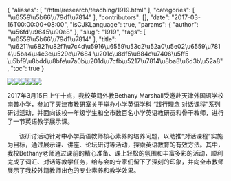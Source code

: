 {
    "aliases": [
        "/html/research/teaching/1919.html"
    ],
    "categories": [
        "\u6559\u5b66\u79d1\u7814"
    ],
    "contributors": [],
    "date": "2017-03-16T00:00:00+08:00",
    "isCJKLanguage": true,
    "params": {
        "author": "\u56fd\u9645\u90e8"
    },
    "slug": "1919",
    "tags": [
        "\u6559\u5b66\u79d1\u7814"
    ],
    "title": "\u6211\u6821\u82f1\u7c4d\u5916\u6559\u53c2\u52a0\u5e02\u6559\u7814\u5ba4\u4e3e\u529e\u7684 \u201c\u8df5\u884c\u7406\u5ff5 \u5bf9\u8bdd\u8bfe\u7a0b\u201d\u7cfb\u5217\u7814\u8ba8\u6d3b\u52a8",
    "toc": true
}

![](https://cdn.tfls.online/mirror/full/3ee359499d27f00a804fae3b20cc968f9a76dea3.jpg)![](https://cdn.tfls.online/mirror/full/935cae4e93d8a845a2941e0213eea571302fddc6.jpg)![](https://cdn.tfls.online/mirror/full/39d83d8e06e5db36b8f7797e160c9ba5117abb00.jpg)![](https://cdn.tfls.online/mirror/full/53368ab1419421e10ca101c00d09ba22aa49bfda.jpg)![](https://cdn.tfls.online/mirror/full/ef41e6d8dd08ffae967646959dbef623f2a7ac34.jpg)




  





  





2017年3月15日上午十点，我校英籍外教Bethany Marshall受邀赴天津外国语学校南普小学，参加了天津市教研室关于举办小学英语学科 “践行理念 对话课程”系列研讨活动，并面向该校一年级学生和全市数百名小学英语教研员和骨干教师，进行了一节英语教学展示课。




       该研讨活动针对中小学英语教师核心素养的培养问题，以助推“对话课程”实施为目标，通过展示课、讲座、论坛研讨等活动，探索英语教育的有效方法。其中，我校Bethany老师通过课前的精心准备、课上轻松的氛围和丰富多彩的活动，顺利完成了词汇、对话等教学任务，给与会的专家们留下了深刻的印象，并向全市教师展示了我校外籍教师出色的专业素养和教学效果。




  





  



